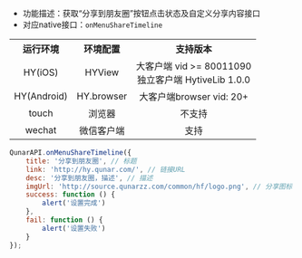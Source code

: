 * 功能描述：获取“分享到朋友圈”按钮点击状态及自定义分享内容接口
* 对应native接口：`onMenuShareTimeline`
	
<table style="text-align:center">
    <tr>
        <th>运行环境</th>
        <th>环境配置</th>
        <th>支持版本</th>
    </tr>
    <tr>
        <td>HY(iOS)</td>
        <td>HYView</td>
        <td>大客户端 vid >= 80011090<br/>独立客户端 HytiveLib 1.0.0</td>
    </tr>
    <tr>
        <td>HY(Android)</td>
        <td>HY.browser</td>
        <td>大客户端browser vid: 20+ </td>
    </tr>
    <tr>
        <td>touch</td>
        <td>浏览器</td>
        <td>不支持</td>
    </tr>
    <tr>
        <td>wechat</td>
        <td>微信客户端</td>
        <td>支持</td>
    </tr>
</table>
	

```js
QunarAPI.onMenuShareTimeline({
    title: '分享到朋友圈', // 标题
    link: 'http://hy.qunar.com/', // 链接URL
    desc: '分享到朋友圈，描述', // 描述
    imgUrl: 'http://source.qunarzz.com/common/hf/logo.png', // 分享图标
    success: function () {
        alert('设置完成')
    },
    fail: function () {
        alert('设置失败')
    }
});
```